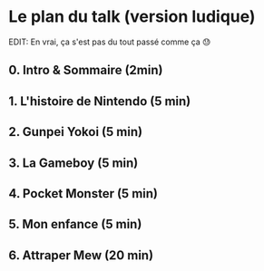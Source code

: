 # Le plan du talk (version ludique)

EDIT: En vrai, ça s'est pas du tout passé comme ça :sweat:

## 0. Intro & Sommaire (2min)

## 1. L'histoire de Nintendo (5 min)

## 2. Gunpei Yokoi (5 min)

## 3. La Gameboy (5 min)

## 4. Pocket Monster (5 min)

## 5. Mon enfance (5 min)

## 6. Attraper Mew (20 min)